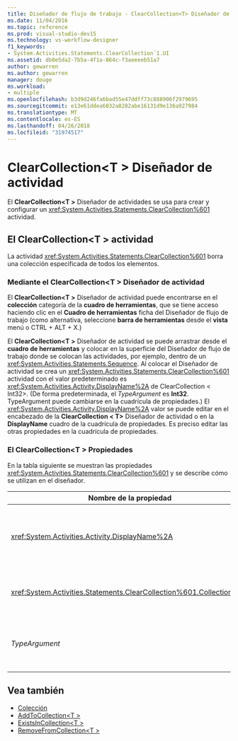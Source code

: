 ```yaml
---
title: Diseñador de flujo de trabajo - ClearCollection<T> Diseñador de actividad
ms.date: 11/04/2016
ms.topic: reference
ms.prod: visual-studio-dev15
ms.technology: vs-workflow-designer
f1_keywords:
- System.Activities.Statements.ClearCollection`1.UI
ms.assetid: db0e5da2-7b5a-4f1a-864c-f3aeeeeb51a7
author: gewarren
ms.author: gewarren
manager: douge
ms.workload:
- multiple
ms.openlocfilehash: b3d9d246fa6bad55e47ddff73c888906f2979695
ms.sourcegitcommit: e13e61ddea6032a8282abe16131d9e136a927984
ms.translationtype: MT
ms.contentlocale: es-ES
ms.lasthandoff: 04/26/2018
ms.locfileid: "31974517"
---
```

# <a name="clearcollectiont-activity-designer"></a>ClearCollection\<T > Diseñador de actividad

El **ClearCollection\<T >** Diseñador de actividades se usa para crear y configurar un <xref:System.Activities.Statements.ClearCollection%601> actividad.

## <a name="the-clearcollectiont-activity"></a>El ClearCollection\<T > actividad
 La actividad <xref:System.Activities.Statements.ClearCollection%601> borra una colección especificada de todos los elementos.

### <a name="using-the-clearcollectiont-activity-designer"></a>Mediante el ClearCollection\<T > Diseñador de actividad
 El **ClearCollection\<T >** Diseñador de actividad puede encontrarse en el **colección** categoría de la **cuadro de herramientas**, que se tiene acceso haciendo clic en el  **Cuadro de herramientas** ficha del Diseñador de flujo de trabajo (como alternativa, seleccione **barra de herramientas** desde el **vista** menú o CTRL + ALT + X.)

 El **ClearCollection\<T >** Diseñador de actividad se puede arrastrar desde el **cuadro de herramientas** y colocar en la superficie del Diseñador de flujo de trabajo donde se colocan las actividades, por ejemplo, dentro de un <xref:System.Activities.Statements.Sequence>. Al colocar el Diseñador de actividad se crea un <xref:System.Activities.Statements.ClearCollection%601> actividad con el valor predeterminado es <xref:System.Activities.Activity.DisplayName%2A> de ClearCollection < Int32\>. (De forma predeterminada, el *TypeArgument* es **Int32**. TypeArgument puede cambiarse en la cuadrícula de propiedades.) El <xref:System.Activities.Activity.DisplayName%2A> valor se puede editar en el encabezado de la **ClearCollection < T\>**  Diseñador de actividad o en la **DisplayName** cuadro de la cuadrícula de propiedades. Es preciso editar las otras propiedades en la cuadrícula de propiedades.

### <a name="the-clearcollectiont-properties"></a>El ClearCollection\<T > Propiedades
 En la tabla siguiente se muestran las propiedades <xref:System.Activities.Statements.ClearCollection%601> y se describe cómo se utilizan en el diseñador.

|Nombre de la propiedad|Obligatorio|Uso|
|-------------------|--------------|-----------|
|<xref:System.Activities.Activity.DisplayName%2A>|False|Especifica el nombre opcional descriptivo de la actividad <xref:System.Activities.Statements.ClearCollection%601>. El valor predeterminado es ClearCollection < Int32\>. Pese a que el valor <xref:System.Activities.Activity.DisplayName%2A> no es obligatorio, se recomienda usar uno.|
|<xref:System.Activities.Statements.ClearCollection%601.Collection%2A>|True|Especifica la colección que se va a borrar de los elementos. Esta colección es de tipo **ICollection\<TypeArgument >.** Para especificar la colección, escriba una expresión de Visual Basic en la cuadrícula de propiedades.|
|*TypeArgument*|True|Especifica el tipo T de los elementos contenidos en <xref:System.Collections.Generic.ICollection%601>. De forma predeterminada, esto *TypeArgument* tipo está establecido en **Int32**. Para cambiar el tipo, cambie el valor de la *TypeArgument* en el cuadro combinado en la cuadrícula de propiedades.|

## <a name="see-also"></a>Vea también

- [Colección](../workflow-designer/collection-activity-designers.md)
- [AddToCollection\<T >](../workflow-designer/addtocollection-t-activity-designer.md)
- [ExistsInCollection\<T >](../workflow-designer/existsincollection-t-activity-designer.md)
- [RemoveFromCollection\<T >](../workflow-designer/removefromcollection-t-activity-designer.md)